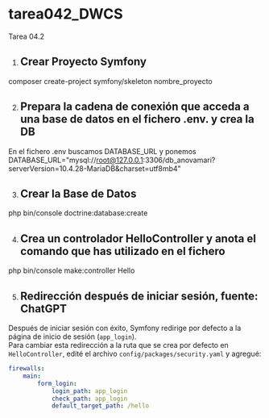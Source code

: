 # tarea042_DWCS
Tarea 04.2

1.  ## Crear Proyecto Symfony

composer create-project symfony/skeleton nombre_proyecto

2. ## Prepara la cadena de conexión que acceda a una base de datos en el fichero .env. y crea la DB
En el fichero .env buscamos DATABASE_URL y ponemos
DATABASE_URL="mysql://root@127.0.0.1:3306/db_anovamari?serverVersion=10.4.28-MariaDB&charset=utf8mb4"

3. ## Crear la Base de Datos
php bin/console doctrine:database:create

4. ## Crea un controlador HelloController y anota el comando que has utilizado en el fichero
php bin/console make:controller Hello

5. ## Redirección después de iniciar sesión, fuente: ChatGPT
Después de iniciar sesión con éxito, Symfony redirige por defecto a la página de inicio de sesión (`app_login`).  
Para cambiar esta redirección a la ruta que se crea por defecto en `HelloController`, edité el archivo `config/packages/security.yaml` y agregué:

```yaml
firewalls:
    main:
        form_login:
            login_path: app_login
            check_path: app_login
            default_target_path: /hello
